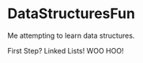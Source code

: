 DataStructuresFun
=================

Me attempting to learn data structures.

First Step? Linked Lists! WOO HOO!
